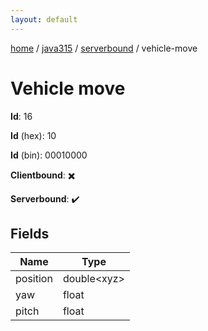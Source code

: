 ```yaml
---
layout: default
---
```


[home](/)  /  [java315](/protocol/java315)  /  [serverbound](/protocol/java315/serverbound)  /  vehicle-move

# Vehicle move

**Id**: 16

**Id** (hex): 10

**Id** (bin): 00010000

**Clientbound**: ✖️

**Serverbound**: ✔️

## Fields

Name | Type
---|---
position | double&lt;xyz&gt;
yaw | float
pitch | float

